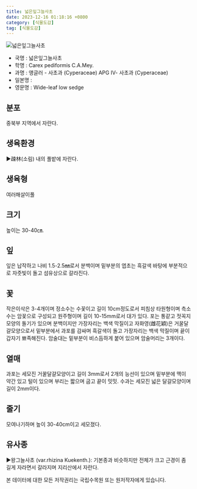 ```yaml
---
title: 넓은잎그늘사초
date: 2023-12-16 01:18:16 +0800
category: [식물도감]
tag: [식물도감]
---
```




![넓은잎그늘사초](/fileUpload/plants/basic/Cyperaceae/Carex/4910/1_th2.JPG)
- 국명 : 넓은잎그늘사초
- 학명 : Carex pediformis C.A.Mey.
- 과명 : 앵글러 - 사초과 (Cyperaceae) APG Ⅳ- 사초과 (Cyperaceae)
- 일본명 : 
- 영문명 : Wide-leaf low sedge


## 분포
중북부 지역에서 자란다.
## 생육환경
▶疎林(소림) 내의 풀밭에 자란다.
## 생육형
여러해살이풀
## 크기
높이는 30-40㎝.
## 잎
잎은 납작하고 나비 1.5-2.5㎜로서 분백이며 밑부분의 엽초는 흑갈색 바탕에 부분적으로 자줏빛이 돌고 섬유상으로 갈라진다.
## 꽃
작은이삭은 3-4개이며 정소수는 수꽃이고 길이 10cm정도로서 피침상 타원형이며 측소수는 암꽃으로 구성되고 원주형이며 길이 10-15mm로서 대가 있다. 포는 통같고 젓꼭지모양의 돌기가 있으며 분백이지만 가장자리는 백색 막질이고 자화영(雌花穎)은 거꿀달걀모양으로서 밑부분에서 과포를 감싸며 흑갈색이 돌고 가장자리는 백색 막질이며 끝이 갑자기 뾰족해진다. 암술대는 밑부분이 비스듬하게 붙어 있으며 암술머리는 3개이다.
## 열매
과포는 세모진 거꿀달걀모양이고 길이 3mm로서 2개의 능선이 있으며 밑부분에 맥이 약간 있고 털이 있으며 부리는 짧으며 굽고 끝이 밋밋. 수과는 세모진 넓은 달걀모양이며 길이 2mm이다.
## 줄기
모여나기하며 높이 30-40cm이고 세모졌다.
## 유사종
▶왕그늘사초 (var.rhizina Kuekenth.): 기본종과 비슷하지만 전체가 크고 근경이 좀 길게 자라면서 갈라지며 지리산에서 자란다.






본 데이터에 대한 모든 저작권리는 국립수목원 또는 원저작자에게 있습니다.
